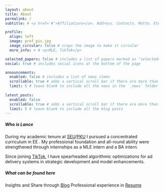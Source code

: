 ```yaml
---
layout: about
title: About
permalink: /
subtitle: # <a href='#'>Affiliations</a>. Address. Contacts. Motto. Etc.

profile:
  align: left
  image: prof_pic.jpg
  image_circular: false # crops the image to make it circular
  more_info: > # <p>MLE, TikTok</p>

selected_papers: false # includes a list of papers marked as "selected={true}"
social: true # includes social icons at the bottom of the page

announcements:
  enabled: false # includes a list of news items
  scrollable: true # adds a vertical scroll bar if there are more than 3 news items
  limit: 5 # leave blank to include all the news in the `_news` folder
 
latest_posts:
  enabled: false
  scrollable: true # adds a vertical scroll bar if there are more than 3 new posts items
  limit: 5 # leave blank to include all the blog posts
---
```


##### **Who** is Lance

During my academic tenure at [SEU](https://www.seu.edu.cn/)/[PKU](https://www.pku.edu.cn/) I pursued a concentrated curriculum in EE . My professional foundation and all-round ability were strengthened through internships as a MLE intern and a BA intern.

Since joining [TikTok](https://tiktok.com), I have spearheaded algorithmic optimizations for ad delivery systems in strategic development and model enhancements.

<!-- across Recall, Rough Ranking, and Fine Ranking.  -->
<!-- Below are selected projects:
- Developed CVR model via Federated Learning framework integrating prediction capabilities for Trackable/Non-Trackable traffic
- Deployed multiple retrieval branches leveraging compliant multi-source Signals
- Enhanced advertising models through cross-domain collaboration with recommendation samples
- Participated product launches including internal ads, ad4ad and promotion-to-live products -->
<!-- - Optimized bidding strategies for CostCap products including minROAS, tROAS -->

##### **What** can be found here
Insights and Share through [Blog](/blog/)
Professional experience in [Resume](/cv/)

<!-- 
Write your biography here. Tell the world about yourself. Link to your favorite [subreddit](http://reddit.com). You can put a picture in, too. The code is already in, just name your picture `prof_pic.jpg` and put it in the `img/` folder.

Put your address / P.O. box / other info right below your picture. You can also disable any of these elements by editing `profile` property of the YAML header of your `_pages/about.md`. Edit `_bibliography/papers.bib` and Jekyll will render your [publications page](/al-folio/publications/) automatically.

Link to your social media connections, too. This theme is set up to use [Font Awesome icons](https://fontawesome.com/) and [Academicons](https://jpswalsh.github.io/academicons/), like the ones below. Add your Facebook, Twitter, LinkedIn, Google Scholar, or just disable all of them. -->
